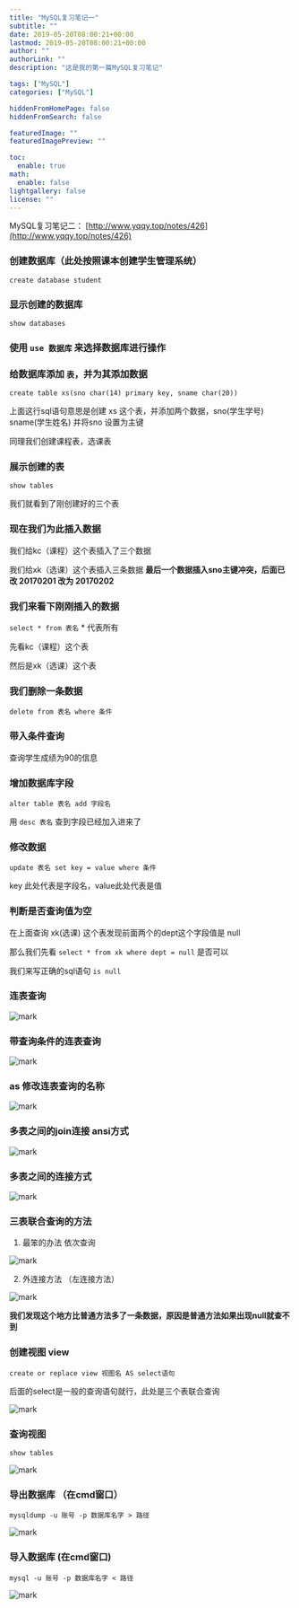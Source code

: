 ```yaml
---
title: "MySQL复习笔记一"
subtitle: ""
date: 2019-05-20T08:00:21+00:00
lastmod: 2019-05-20T08:00:21+00:00
author: ""
authorLink: ""
description: "这是我的第一篇MySQL复习笔记"

tags: ["MySQL"]
categories: ["MySQL"]

hiddenFromHomePage: false
hiddenFromSearch: false

featuredImage: ""
featuredImagePreview: ""

toc:
  enable: true
math:
  enable: false
lightgallery: false
license: ""
---
```

<!--more-->

MySQL复习笔记二： [http://www.yqqy.top/notes/426](http://www.yqqy.top/notes/426)

### 创建数据库（此处按照课本创建学生管理系统）
`create database student`

### 显示创建的数据库

`show databases`

### 使用 `use 数据库` 来选择数据库进行操作

### 给数据库添加 `表`，并为其添加数据

`create table xs(sno char(14) primary key, sname char(20))`

上面这行sql语句意思是创建 xs 这个表，并添加两个数据，sno(学生学号) sname(学生姓名) 并将sno 设置为主键

同理我们创建课程表，选课表

### 展示创建的表

`show tables`

我们就看到了刚创建好的三个表

### 现在我们为此插入数据

我们给kc（课程）这个表插入了三个数据

我们给xk（选课）这个表插入三条数据 **最后一个数据插入sno主键冲突，后面已改 20170201 改为 20170202**

### 我们来看下刚刚插入的数据

`select * from 表名` * 代表所有

先看kc（课程）这个表

然后是xk（选课）这个表

### 我们删除一条数据

`delete from 表名 where 条件`

### 带入条件查询

查询学生成绩为90的信息

### 增加数据库字段

`alter table 表名 add 字段名 `

用 `desc 表名` 查到字段已经加入进来了

### 修改数据

`update 表名 set key = value where 条件`

key 此处代表是字段名，value此处代表是值

### 判断是否查询值为空

在上面查询 xk(选课) 这个表发现前面两个的dept这个字段值是 null

那么我们先看 `select * from xk where dept = null` 是否可以

我们来写正确的sql语句 `is null`

### 连表查询

![mark](https://pic.yqqy.top/blog/20200111/nTNkInm0gFrq.png?imageMogr2/format/webp/interlace/1)

### 带查询条件的连表查询

![mark](https://pic.yqqy.top/blog/20200111/TabvY2r2bO3m.png?imageMogr2/format/webp/interlace/1)

### as 修改连表查询的名称

![mark](https://pic.yqqy.top/blog/20200111/A96dgJljR56U.png?imageMogr2/format/webp/interlace/1)

### 多表之间的join连接 ansi方式

![mark](https://pic.yqqy.top/blog/20200111/fVs48IobMr4F.png?imageMogr2/format/webp/interlace/1)

### 多表之间的连接方式

![mark](https://pic.yqqy.top/blog/20200111/eGKmc2yOLmfA.png?imageMogr2/format/webp/interlace/1)

### 三表联合查询的方法
1. 最笨的办法 依次查询

![mark](https://pic.yqqy.top/blog/20200111/sFXqc8hddS8k.png?imageMogr2/format/webp/interlace/1)

2. 外连接方法 （左连接方法）

![mark](https://pic.yqqy.top/blog/20200111/Qt5NzFGTJa4r.png?imageMogr2/format/webp/interlace/1)

**我们发现这个地方比普通方法多了一条数据，原因是普通方法如果出现null就查不到**

### 创建视图 view

`create or replace view 视图名 AS select语句`

后面的select是一般的查询语句就行，此处是三个表联合查询

![mark](https://pic.yqqy.top/blog/20200111/fo3IFUew2x3K.png?imageMogr2/format/webp/interlace/1)

### 查询视图 

`show tables`

![mark](https://pic.yqqy.top/blog/20200111/47gm7AWUzaev.png?imageMogr2/format/webp/interlace/1)

### 导出数据库 （在cmd窗口）

`mysqldump -u 账号 -p 数据库名字 > 路径`

![mark](https://pic.yqqy.top/blog/20200111/TSTvaEuifJS6.png?imageMogr2/format/webp/interlace/1)

### 导入数据库 (在cmd窗口)

`mysql -u 账号 -p 数据库名字 < 路径`

![mark](https://pic.yqqy.top/blog/20200111/YOCRu0NY9fgg.png?imageMogr2/format/webp/interlace/1)

